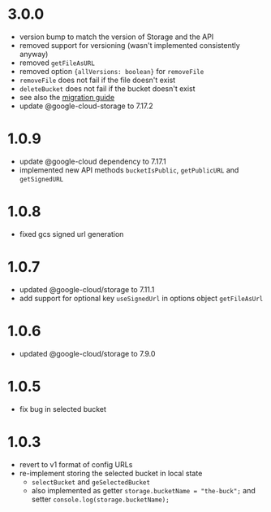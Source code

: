 # 3.0.0
- version bump to match the version of Storage and the API
- removed support for versioning (wasn't implemented consistently anyway)
- removed `getFileAsURL`
- removed option `{allVersions: boolean}` for `removeFile`
- `removeFile` does not fail if the file doesn't exist
- `deleteBucket` does not fail if the bucket doesn't exist
- see also the [migration guide](https://github.com/tweedegolf/storage-abstraction/blob/master/migration_to_api3.0.md)
- update @google-cloud-storage to 7.17.2

# 1.0.9
- update @google-cloud dependency to 7.17.1
- implemented new API methods `bucketIsPublic`, `getPublicURL` and `getSignedURL`

# 1.0.8
- fixed gcs signed url generation

# 1.0.7
- updated @google-cloud/storage to 7.11.1
- add support for optional key `useSignedUrl` in options object `getFileAsUrl`

# 1.0.6
- updated @google-cloud/storage to 7.9.0

# 1.0.5
- fix bug in selected bucket

# 1.0.3
- revert to v1 format of config URLs
- re-implement storing the selected bucket in local state
  - `selectBucket` and `geSelectedBucket`
  - also implemented as getter
    `storage.bucketName = "the-buck";` and setter `console.log(storage.bucketName);`
